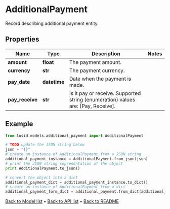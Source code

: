 # AdditionalPayment

Record describing additional payment entity.

## Properties
Name | Type | Description | Notes
------------ | ------------- | ------------- | -------------
**amount** | **float** | The payment amount. | 
**currency** | **str** | The payment currency. | 
**pay_date** | **datetime** | Date when the payment is made. | 
**pay_receive** | **str** | Is it pay or receive.    Supported string (enumeration) values are: [Pay, Receive]. | 

## Example

```python
from lusid.models.additional_payment import AdditionalPayment

# TODO update the JSON string below
json = "{}"
# create an instance of AdditionalPayment from a JSON string
additional_payment_instance = AdditionalPayment.from_json(json)
# print the JSON string representation of the object
print AdditionalPayment.to_json()

# convert the object into a dict
additional_payment_dict = additional_payment_instance.to_dict()
# create an instance of AdditionalPayment from a dict
additional_payment_form_dict = additional_payment.from_dict(additional_payment_dict)
```
[Back to Model list](../README.md#documentation-for-models) &#8226; [Back to API list](../README.md#documentation-for-api-endpoints) &#8226; [Back to README](../README.md)


